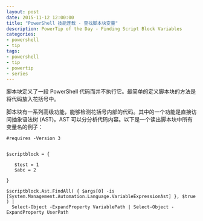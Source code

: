 ```yaml
---
layout: post
date: 2015-11-12 12:00:00
title: "PowerShell 技能连载 - 查找脚本块变量"
description: PowerTip of the Day - Finding Script Block Variables
categories:
- powershell
- tip
tags:
- powershell
- tip
- powertip
- series
---
```

脚本块定义了一段 PowerShell 代码而并不执行它。最简单的定义脚本块的方法是将代码放入花括号中。

脚本块有一系列高级功能，能够检测花括号内部的代码。其中的一个功能是直接访问抽象语法树 (AST)。AST 可以分分析代码内容。以下是一个读出脚本块中所有变量名的例子：

    #requires -Version 3
    
    
    $scriptblock = {
    
       $test = 1
       $abc = 2
    
    }
    
    $scriptblock.Ast.FindAll( { $args[0] -is [System.Management.Automation.Language.VariableExpressionAst] }, $true ) |
      Select-Object -ExpandProperty VariablePath | Select-Object -ExpandProperty UserPath

<!--本文国际来源：[Finding Script Block Variables](http://community.idera.com/powershell/powertips/b/tips/posts/finding-script-block-variables)-->

